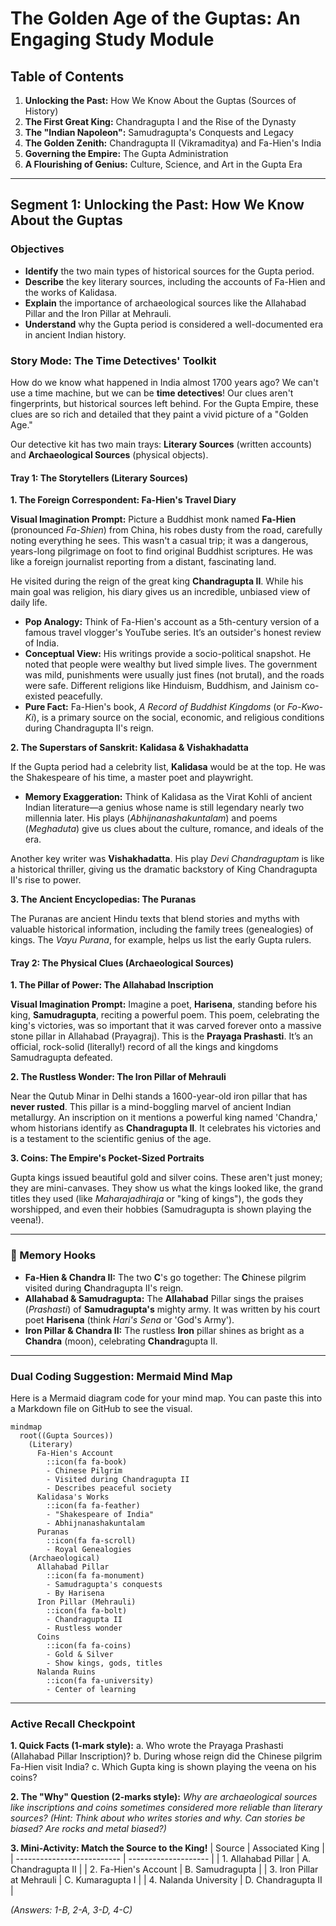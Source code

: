 # The Golden Age of the Guptas: An Engaging Study Module

## Table of Contents
1.  **Unlocking the Past:** How We Know About the Guptas (Sources of History)
2.  **The First Great King:** Chandragupta I and the Rise of the Dynasty
3.  **The "Indian Napoleon":** Samudragupta's Conquests and Legacy
4.  **The Golden Zenith:** Chandragupta II (Vikramaditya) and Fa-Hien's India
5.  **Governing the Empire:** The Gupta Administration
6.  **A Flourishing of Genius:** Culture, Science, and Art in the Gupta Era

---

## Segment 1: Unlocking the Past: How We Know About the Guptas

### Objectives
*   **Identify** the two main types of historical sources for the Gupta period.
*   **Describe** the key literary sources, including the accounts of Fa-Hien and the works of Kalidasa.
*   **Explain** the importance of archaeological sources like the Allahabad Pillar and the Iron Pillar at Mehrauli.
*   **Understand** why the Gupta period is considered a well-documented era in ancient Indian history.

### Story Mode: The Time Detectives' Toolkit

How do we know what happened in India almost 1700 years ago? We can't use a time machine, but we can be **time detectives**! Our clues aren't fingerprints, but historical sources left behind. For the Gupta Empire, these clues are so rich and detailed that they paint a vivid picture of a "Golden Age."

Our detective kit has two main trays: **Literary Sources** (written accounts) and **Archaeological Sources** (physical objects).

#### **Tray 1: The Storytellers (Literary Sources)**

**1. The Foreign Correspondent: Fa-Hien's Travel Diary**

**Visual Imagination Prompt:** Picture a Buddhist monk named **Fa-Hien** (pronounced *Fa-Shien*) from China, his robes dusty from the road, carefully noting everything he sees. This wasn't a casual trip; it was a dangerous, years-long pilgrimage on foot to find original Buddhist scriptures. He was like a foreign journalist reporting from a distant, fascinating land.

He visited during the reign of the great king **Chandragupta II**. While his main goal was religion, his diary gives us an incredible, unbiased view of daily life.

*   **Pop Analogy:** Think of Fa-Hien's account as a 5th-century version of a famous travel vlogger's YouTube series. It’s an outsider's honest review of India.
*   **Conceptual View:** His writings provide a socio-political snapshot. He noted that people were wealthy but lived simple lives. The government was mild, punishments were usually just fines (not brutal), and the roads were safe. Different religions like Hinduism, Buddhism, and Jainism co-existed peacefully.
*   **Pure Fact:** Fa-Hien's book, *A Record of Buddhist Kingdoms* (or *Fo-Kwo-Ki*), is a primary source on the social, economic, and religious conditions during Chandragupta II's reign.

**2. The Superstars of Sanskrit: Kalidasa & Vishakhadatta**

If the Gupta period had a celebrity list, **Kalidasa** would be at the top. He was the Shakespeare of his time, a master poet and playwright.

*   **Memory Exaggeration:** Think of Kalidasa as the Virat Kohli of ancient Indian literature—a genius whose name is still legendary nearly two millennia later. His plays (*Abhijnanashakuntalam*) and poems (*Meghaduta*) give us clues about the culture, romance, and ideals of the era.

Another key writer was **Vishakhadatta**. His play *Devi Chandraguptam* is like a historical thriller, giving us the dramatic backstory of King Chandragupta II's rise to power.

**3. The Ancient Encyclopedias: The Puranas**

The Puranas are ancient Hindu texts that blend stories and myths with valuable historical information, including the family trees (genealogies) of kings. The *Vayu Purana*, for example, helps us list the early Gupta rulers.

#### **Tray 2: The Physical Clues (Archaeological Sources)**

**1. The Pillar of Power: The Allahabad Inscription**

**Visual Imagination Prompt:** Imagine a poet, **Harisena**, standing before his king, **Samudragupta**, reciting a powerful poem. This poem, celebrating the king's victories, was so important that it was carved forever onto a massive stone pillar in Allahabad (Prayagraj). This is the **Prayaga Prashasti**. It’s an official, rock-solid (literally!) record of all the kings and kingdoms Samudragupta defeated.

**2. The Rustless Wonder: The Iron Pillar of Mehrauli**

Near the Qutub Minar in Delhi stands a 1600-year-old iron pillar that has **never rusted**. This pillar is a mind-boggling marvel of ancient Indian metallurgy. An inscription on it mentions a powerful king named 'Chandra,' whom historians identify as **Chandragupta II**. It celebrates his victories and is a testament to the scientific genius of the age.

**3. Coins: The Empire's Pocket-Sized Portraits**

Gupta kings issued beautiful gold and silver coins. These aren't just money; they are mini-canvases. They show us what the kings looked like, the grand titles they used (like *Maharajadhiraja* or "king of kings"), the gods they worshipped, and even their hobbies (Samudragupta is shown playing the veena!).

---
### 🔑 Memory Hooks

*   **Fa-Hien & Chandra II:** The two **C**'s go together: The **C**hinese pilgrim visited during **C**handragupta II's reign.
*   **Allahabad & Samudragupta:** The **Allahabad** Pillar sings the praises (*Prashasti*) of **Samudragupta's** mighty army. It was written by his court poet **Harisena** (think *Hari's Sena* or 'God's Army').
*   **Iron Pillar & Chandra II:** The rustless **Iron** pillar shines as bright as a **Chandra** (moon), celebrating **Chandra**gupta II.

---
### Dual Coding Suggestion: Mermaid Mind Map

Here is a Mermaid diagram code for your mind map. You can paste this into a Markdown file on GitHub to see the visual.

```mermaid
mindmap
  root((Gupta Sources))
    (Literary)
      Fa-Hien's Account
        ::icon(fa fa-book)
        - Chinese Pilgrim
        - Visited during Chandragupta II
        - Describes peaceful society
      Kalidasa's Works
        ::icon(fa fa-feather)
        - "Shakespeare of India"
        - Abhijnanashakuntalam
      Puranas
        ::icon(fa fa-scroll)
        - Royal Genealogies
    (Archaeological)
      Allahabad Pillar
        ::icon(fa fa-monument)
        - Samudragupta's conquests
        - By Harisena
      Iron Pillar (Mehrauli)
        ::icon(fa fa-bolt)
        - Chandragupta II
        - Rustless wonder
      Coins
        ::icon(fa fa-coins)
        - Gold & Silver
        - Show kings, gods, titles
      Nalanda Ruins
        ::icon(fa fa-university)
        - Center of learning
```

---

### Active Recall Checkpoint

**1. Quick Facts (1-mark style):**
   a. Who wrote the Prayaga Prashasti (Allahabad Pillar Inscription)?
   b. During whose reign did the Chinese pilgrim Fa-Hien visit India?
   c. Which Gupta king is shown playing the veena on his coins?

**2. The "Why" Question (2-marks style):**
   *Why are archaeological sources like inscriptions and coins sometimes considered more reliable than literary sources?*
   *(Hint: Think about who writes stories and why. Can stories be biased? Are rocks and metal biased?)*

**3. Mini-Activity: Match the Source to the King!**
   | Source                     | Associated King      |
   | -------------------------- | -------------------- |
   | 1. Allahabad Pillar        | A. Chandragupta II   |
   | 2. Fa-Hien's Account       | B. Samudragupta      |
   | 3. Iron Pillar at Mehrauli | C. Kumaragupta I     |
   | 4. Nalanda University      | D. Chandragupta II   |

*(Answers: 1-B, 2-A, 3-D, 4-C)*

